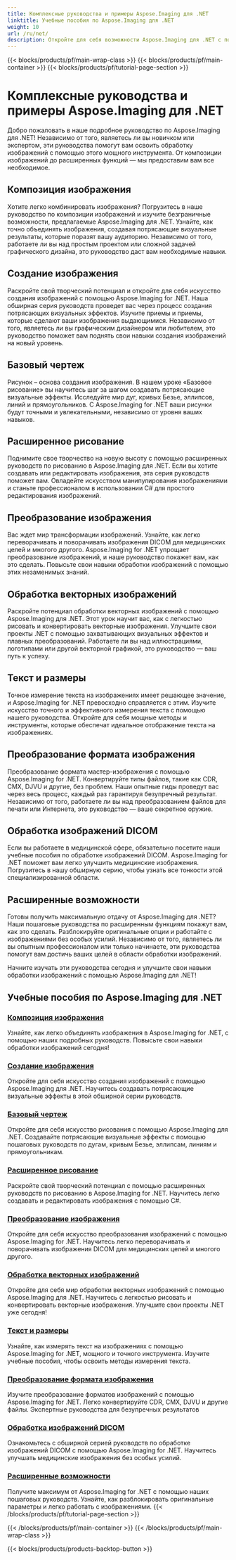 ```yaml
---
title: Комплексные руководства и примеры Aspose.Imaging для .NET
linktitle: Учебные пособия по Aspose.Imaging для .NET
weight: 10
url: /ru/net/
description: Откройте для себя возможности Aspose.Imaging для .NET с помощью наших подробных руководств. От композиции изображений до расширенных функций — улучшите свои навыки и улучшите свои навыки обработки изображений.
---
```


{{< blocks/products/pf/main-wrap-class >}}
{{< blocks/products/pf/main-container >}}
{{< blocks/products/pf/tutorial-page-section >}}

# Комплексные руководства и примеры Aspose.Imaging для .NET


Добро пожаловать в наше подробное руководство по Aspose.Imaging для .NET! Независимо от того, являетесь ли вы новичком или экспертом, эти руководства помогут вам освоить обработку изображений с помощью этого мощного инструмента. От композиции изображений до расширенных функций — мы предоставим вам все необходимое.

## Композиция изображения

Хотите легко комбинировать изображения? Погрузитесь в наше руководство по композиции изображений и изучите безграничные возможности, предлагаемые Aspose.Imaging для .NET. Узнайте, как точно объединять изображения, создавая потрясающие визуальные результаты, которые поразят вашу аудиторию. Независимо от того, работаете ли вы над простым проектом или сложной задачей графического дизайна, это руководство даст вам необходимые навыки.

## Создание изображения

Раскройте свой творческий потенциал и откройте для себя искусство создания изображений с помощью Aspose.Imaging for .NET. Наша обширная серия руководств проведет вас через процесс создания потрясающих визуальных эффектов. Изучите приемы и приемы, которые сделают ваши изображения выдающимися. Независимо от того, являетесь ли вы графическим дизайнером или любителем, это руководство поможет вам поднять свои навыки создания изображений на новый уровень.

## Базовый чертеж

Рисунок – основа создания изображения. В нашем уроке «Базовое рисование» вы научитесь шаг за шагом создавать потрясающие визуальные эффекты. Исследуйте мир дуг, кривых Безье, эллипсов, линий и прямоугольников. С Aspose.Imaging for .NET ваши рисунки будут точными и увлекательными, независимо от уровня ваших навыков.

## Расширенное рисование

Поднимите свое творчество на новую высоту с помощью расширенных руководств по рисованию в Aspose.Imaging для .NET. Если вы хотите создавать или редактировать изображения, эта серия руководств поможет вам. Овладейте искусством манипулирования изображениями и станьте профессионалом в использовании C# для простого редактирования изображений.

## Преобразование изображения

Вас ждет мир трансформации изображений. Узнайте, как легко переворачивать и поворачивать изображения DICOM для медицинских целей и многого другого. Aspose.Imaging for .NET упрощает преобразование изображений, и наше руководство покажет вам, как это сделать. Повысьте свои навыки обработки изображений с помощью этих незаменимых знаний.

## Обработка векторных изображений

Раскройте потенциал обработки векторных изображений с помощью Aspose.Imaging для .NET. Этот урок научит вас, как с легкостью рисовать и конвертировать векторные изображения. Улучшите свои проекты .NET с помощью захватывающих визуальных эффектов и плавных преобразований. Работаете ли вы над иллюстрациями, логотипами или другой векторной графикой, это руководство — ваш путь к успеху.

## Текст и размеры

Точное измерение текста на изображениях имеет решающее значение, и Aspose.Imaging for .NET превосходно справляется с этим. Изучите искусство точного и эффективного измерения текста с помощью нашего руководства. Откройте для себя мощные методы и инструменты, которые обеспечат идеальное отображение текста на изображениях.

## Преобразование формата изображения

Преобразование формата мастер-изображения с помощью Aspose.Imaging for .NET. Конвертируйте типы файлов, такие как CDR, CMX, DJVU и другие, без проблем. Наши опытные гиды проведут вас через весь процесс, каждый раз гарантируя безупречный результат. Независимо от того, работаете ли вы над преобразованием файлов для печати или Интернета, это руководство — ваше секретное оружие.

## Обработка изображений DICOM

Если вы работаете в медицинской сфере, обязательно посетите наши учебные пособия по обработке изображений DICOM. Aspose.Imaging for .NET поможет вам легко улучшить медицинские изображения. Погрузитесь в нашу обширную серию, чтобы узнать все тонкости этой специализированной области.

## Расширенные возможности

Готовы получить максимальную отдачу от Aspose.Imaging для .NET? Наши пошаговые руководства по расширенным функциям покажут вам, как это сделать. Разблокируйте оригинальные опции и работайте с изображениями без особых усилий. Независимо от того, являетесь ли вы опытным профессионалом или только начинаете, эти руководства помогут вам достичь ваших целей в области обработки изображений.

Начните изучать эти руководства сегодня и улучшите свои навыки обработки изображений с помощью Aspose.Imaging для .NET!
## Учебные пособия по Aspose.Imaging для .NET
### [Композиция изображения](./image-composition/)
Узнайте, как легко объединять изображения в Aspose.Imaging for .NET, с помощью наших подробных руководств. Повысьте свои навыки обработки изображений сегодня!
### [Создание изображения](./image-creation/)
Откройте для себя искусство создания изображений с помощью Aspose.Imaging для .NET. Научитесь создавать потрясающие визуальные эффекты в этой обширной серии руководств.
### [Базовый чертеж](./basic-drawing/)
Откройте для себя искусство рисования с помощью Aspose.Imaging для .NET. Создавайте потрясающие визуальные эффекты с помощью пошаговых руководств по дугам, кривым Безье, эллипсам, линиям и прямоугольникам.
### [Расширенное рисование](./advanced-drawing/)
Раскройте свой творческий потенциал с помощью расширенных руководств по рисованию в Aspose.Imaging for .NET. Научитесь легко создавать и редактировать изображения с помощью C#.
### [Преобразование изображения](./image-transformation/)
Откройте для себя искусство преобразования изображений с помощью Aspose.Imaging for .NET. Научитесь легко переворачивать и поворачивать изображения DICOM для медицинских целей и многого другого.
### [Обработка векторных изображений](./vector-image-processing/)
Откройте для себя мир обработки векторных изображений с помощью Aspose.Imaging для .NET. Научитесь с легкостью рисовать и конвертировать векторные изображения. Улучшите свои проекты .NET уже сегодня!
### [Текст и размеры](./text-and-measurements/)
Узнайте, как измерять текст на изображениях с помощью Aspose.Imaging for .NET, мощного и точного инструмента. Изучите учебные пособия, чтобы освоить методы измерения текста.
### [Преобразование формата изображения](./image-format-conversion/)
Изучите преобразование форматов изображений с помощью Aspose.Imaging for .NET. Легко конвертируйте CDR, CMX, DJVU и другие файлы. Экспертные руководства для безупречных результатов
### [Обработка изображений DICOM](./dicom-image-processing/)
Ознакомьтесь с обширной серией руководств по обработке изображений DICOM с помощью Aspose.Imaging for .NET. Научитесь улучшать медицинские изображения без особых усилий.
### [Расширенные возможности](./advanced-features/)
Получите максимум от Aspose.Imaging for .NET с помощью наших пошаговых руководств. Узнайте, как разблокировать оригинальные параметры и легко работать с изображениями.
{{< /blocks/products/pf/tutorial-page-section >}}

{{< /blocks/products/pf/main-container >}}
{{< /blocks/products/pf/main-wrap-class >}}

{{< blocks/products/products-backtop-button >}}
